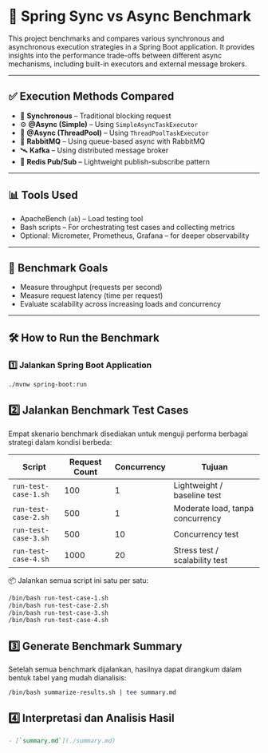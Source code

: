 # 🚀 Spring Sync vs Async Benchmark

This project benchmarks and compares various synchronous and asynchronous execution strategies in a Spring Boot application. It provides insights into the performance trade-offs between different async mechanisms, including built-in executors and external message brokers.

---

## ✅ Execution Methods Compared

- 🔁 **Synchronous** – Traditional blocking request
- ⚙️ **@Async (Simple)** – Using `SimpleAsyncTaskExecutor`
- 🧵 **@Async (ThreadPool)** – Using `ThreadPoolTaskExecutor`
- 📨 **RabbitMQ** – Using queue-based async with RabbitMQ
- 🛰️ **Kafka** – Using distributed message broker
- 🧠 **Redis Pub/Sub** – Lightweight publish-subscribe pattern

---

## 📊 Tools Used

- ApacheBench (`ab`) – Load testing tool
- Bash scripts – For orchestrating test cases and collecting metrics
- Optional: Micrometer, Prometheus, Grafana – for deeper observability

---

## 🎯 Benchmark Goals

- Measure throughput (requests per second)
- Measure request latency (time per request)
- Evaluate scalability across increasing loads and concurrency

---

## 🛠️ How to Run the Benchmark

### 1️⃣ Jalankan Spring Boot Application

```bash
./mvnw spring-boot:run
```

## 2️⃣ Jalankan Benchmark Test Cases

Empat skenario benchmark disediakan untuk menguji performa berbagai strategi dalam kondisi berbeda:

| Script                | Request Count | Concurrency | Tujuan                          |
|-----------------------|--------------|-------------|----------------------------------|
| `run-test-case-1.sh`  | 100          | 1           | Lightweight / baseline test      |
| `run-test-case-2.sh`  | 500          | 1           | Moderate load, tanpa concurrency |
| `run-test-case-3.sh`  | 500          | 10          | Concurrency test                 |
| `run-test-case-4.sh`  | 1000          | 20          | Stress test / scalability test   |

📦 Jalankan semua script ini satu per satu:

```bash
/bin/bash run-test-case-1.sh
/bin/bash run-test-case-2.sh
/bin/bash run-test-case-3.sh
/bin/bash run-test-case-4.sh
```

## 3️⃣ Generate Benchmark Summary

Setelah semua benchmark dijalankan, hasilnya dapat dirangkum dalam bentuk tabel yang mudah dianalisis:

```bash
/bin/bash summarize-results.sh | tee summary.md
```

## 4️⃣ Interpretasi dan Analisis Hasil
```markdown
- [`summary.md`](./summary.md)
```